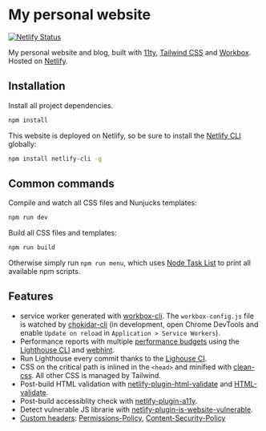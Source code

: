 # My personal website

[![Netlify Status](https://api.netlify.com/api/v1/badges/0842fe55-a9cb-484a-82d0-6a5c08b62d62/deploy-status)](https://app.netlify.com/sites/epic-benz-a3f006/deploys)

My personal website and blog, built with [11ty](https://www.11ty.dev/), [Tailwind CSS](https://tailwindcss.com/) and [Workbox](https://github.com/googlechrome/workbox). Hosted on [Netlify](https://www.netlify.com/).

## Installation

Install all project dependencies.

```sh
npm install
```

This website is deployed on Netlify, so be sure to install the [Netlify CLI](https://cli.netlify.com/) globally:

```sh
npm install netlify-cli -g
```

## Common commands

Compile and watch all CSS files and Nunjucks templates:

```sh
npm run dev
```

Build all CSS files and templates:

```sh
npm run build
```

Otherwise simply run `npm run menu`, which uses [Node Task List](https://github.com/ruyadorno/ntl) to print all available npm scripts.

## Features

- service worker generated with [workbox-cli](https://developers.google.com/web/tools/workbox/modules/workbox-cli). The `workbox-config.js` file is watched by [chokidar-cli](https://github.com/kimmobrunfeldt/chokidar-cli) (in development, open Chrome DevTools and enable `Update on reload` in `Application > Service Workers`).
- Performance reports with multiple [performance budgets](https://www.afasterweb.com/2020/01/28/performance-budgets-with-lighthouse/) using the [Lighthouse CLI](https://github.com/GoogleChrome/lighthouse#using-the-node-cli) and [webhint](https://github.com/webhintio/hint).
- Run Lighthouse every commit thanks to the [Lighouse CI](https://github.com/GoogleChrome/lighthouse-ci).
- CSS on the critical path is inlined in the `<head>` and minified with [clean-css](https://www.11ty.dev/docs/quicktips/inline-css/). All other CSS is managed by Tailwind.
- Post-build HTML validation with [netlify-plugin-html-validate](https://github.com/oliverroick/netlify-plugin-html-validate) and [HTML-validate](https://html-validate.org/usage/index.html).
- Post-build accessiblity check with [netlify-plugin-a11y](https://github.com/netlify-labs/netlify-plugin-a11y).
- Detect vulnerable JS librarie with [netlify-plugin-is-website-vulnerable](https://github.com/erezrokah/netlify-plugin-is-website-vulnerable).
- [Custom headers](https://docs.netlify.com/routing/headers/#custom-headers): [Permissions-Policy](https://scotthelme.co.uk/goodbye-feature-policy-and-hello-permissions-policy/), [Content-Security-Policy](https://developer.mozilla.org/en-US/docs/Web/HTTP/CSP)
